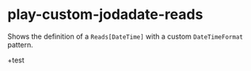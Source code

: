 # play-custom-jodadate-reads

Shows the definition of a `Reads[DateTime]` with a custom `DateTimeFormat` pattern.

+test
